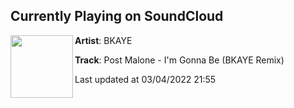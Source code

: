 ## Currently Playing on SoundCloud

[<img align="left" width="100" src="https://i1.sndcdn.com/artworks-000605776609-mijmvb-t500x500.jpg">](https://soundcloud.com/bkayeofficial/post-malone-im-gonna-be-bkaye-remix)

**Artist**: BKAYE 

**Track**: Post Malone - I'm Gonna Be (BKAYE Remix)

Last updated at 03/04/2022 21:55
